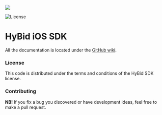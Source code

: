 ![](https://github.com/pubnative/pubnative-lite-ios-sdk/blob/development/wiki-images/PNLogo.png)

![License](https://img.shields.io/badge/license-MIT-lightgrey.svg)

# HyBid iOS SDK

All the documentation is located under the [GitHub wiki](https://github.com/pubnative/pubnative-lite-ios-sdk/wiki).

### License

This code is distributed under the terms and conditions of the HyBid SDK license.

### Contributing

**NB!** If you fix a bug you discovered or have development ideas, feel free to make a pull request.

